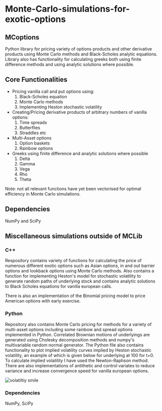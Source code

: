 # Monte-Carlo-simulations-for-exotic-options

## MCoptions
Python library for pricing variety of options products and other derivative products using Monte Carlo methods and Black-Scholes analytic equations. Library also has functionality for calculating greeks both using finite difference methods and using analytic solutions where possible.

## Core Functionalities
* Pricing vanilla call and put options using:
  1) Black-Scholes equation
  2) Monte Carlo methods
  3) Implementing Heston stochastic volatility
* Creating/Pricing derivative products of arbitrary numbers of vanilla options:
  1) Time spreads
  2) Butterflies
  3) Straddles etc
* Multi-Asset options
  1) Option baskets
  2) Rainbow options
* Greeks using finite difference and analytic solutions where possible
  1) Delta
  2) Gamma
  3) Vega
  4) Rho
  5) Theta

Note: not all relevant functions have yet been vectorised for optimal efficiency in Monte Carlo simulations.
## Dependencies
NumPy and SciPy
  



## Miscellaneous simulations outside of MCLib
### C++
Respository contains variety of functions for calculating the price of numerous different exotic options such as Asian options, in and out barrier options and lookback options using Monte Carlo methods. Also contains a function for implementing Heston's model for stochastic volatility to generate random paths of underlying stock and contains analytic solutions to Black Scholes equations for vanilla european calls.

There is also an implementation of the Binomial pricing model to price American options with early exercise.

### Python
Repository also contains Monte Carlo pricing for methods for a variety of multi-asset options including some rainbow and spread options implemented in Python. Correlated Brownian motions of underlyings are generated using Cholesky decomposition methods and numpy's multivariable random normal generator. The Python file also contains functionality to plot implied volatility curves implied by Heston stochastic volatility, an example of which is given below for underlying at 100 for t=0. To calculate implied volatility I have used the Newton-Raphson method. There are also implementations of antithetic and control variates to reduce variance and increase convergence speed for vanilla european options.

![volatiltiy smile](https://user-images.githubusercontent.com/91262171/182554043-f5fbd234-742b-4997-ac37-92865017a36e.png)

### Dependencies
NumPy, SciPy

